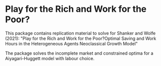 # Play for the Rich and Work for the Poor? 


This package contains replication material to solve for Shanker and Wolfe (2021): "Play for the Rich and Work for the Poor?Optimal Saving and Work Hours in the Heterogeneous Agents Neoclassical Growth Model"

The package solves the incomplete market and constrained optima for a Aiyagari-Huggett model with labour choice. 

